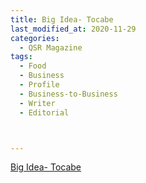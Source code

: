 ```yaml
---
title: Big Idea- Tocabe
last_modified_at: 2020-11-29
categories:
  - QSR Magazine
tags:
  - Food
  - Business
  - Profile
  - Business-to-Business
  - Writer
  - Editorial 



---
```


[Big Idea- Tocabe](http://www.ourdigitalmags.com/publication/?i=527130&ver=html5&p=43)
